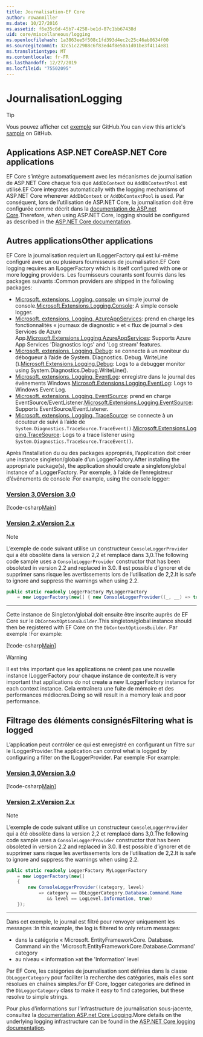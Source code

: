 ```yaml
---
title: Journalisation-EF Core
author: rowanmiller
ms.date: 10/27/2016
ms.assetid: f6e35c6d-45b7-4258-be1d-87c1bb67438d
uid: core/miscellaneous/logging
ms.openlocfilehash: 1a3863ee5f508c1fd393d4ec2c25c46ab8634f00
ms.sourcegitcommit: 32c51c22988c6f83ed4f8e50a1d01be3f4114e81
ms.translationtype: MT
ms.contentlocale: fr-FR
ms.lasthandoff: 12/27/2019
ms.locfileid: "75502095"
---
```

# <a name="logging"></a><span data-ttu-id="f82c5-102">Journalisation</span><span class="sxs-lookup"><span data-stu-id="f82c5-102">Logging</span></span>

> [!TIP]  
> <span data-ttu-id="f82c5-103">Vous pouvez afficher cet [exemple](https://github.com/aspnet/EntityFramework.Docs/tree/master/samples/core/Miscellaneous/Logging) sur GitHub.</span><span class="sxs-lookup"><span data-stu-id="f82c5-103">You can view this article's [sample](https://github.com/aspnet/EntityFramework.Docs/tree/master/samples/core/Miscellaneous/Logging) on GitHub.</span></span>

## <a name="aspnet-core-applications"></a><span data-ttu-id="f82c5-104">Applications ASP.NET Core</span><span class="sxs-lookup"><span data-stu-id="f82c5-104">ASP.NET Core applications</span></span>

<span data-ttu-id="f82c5-105">EF Core s’intègre automatiquement avec les mécanismes de journalisation de ASP.NET Core chaque fois que `AddDbContext` ou `AddDbContextPool` est utilisé.</span><span class="sxs-lookup"><span data-stu-id="f82c5-105">EF Core integrates automatically with the logging mechanisms of ASP.NET Core whenever `AddDbContext` or `AddDbContextPool` is used.</span></span> <span data-ttu-id="f82c5-106">Par conséquent, lors de l’utilisation de ASP.NET Core, la journalisation doit être configurée comme décrit dans la [documentation de ASP.net Core](https://docs.microsoft.com/aspnet/core/fundamentals/logging?tabs=aspnetcore2x).</span><span class="sxs-lookup"><span data-stu-id="f82c5-106">Therefore, when using ASP.NET Core, logging should be configured as described in the [ASP.NET Core documentation](https://docs.microsoft.com/aspnet/core/fundamentals/logging?tabs=aspnetcore2x).</span></span>

## <a name="other-applications"></a><span data-ttu-id="f82c5-107">Autres applications</span><span class="sxs-lookup"><span data-stu-id="f82c5-107">Other applications</span></span>

<span data-ttu-id="f82c5-108">EF Core la journalisation requiert un ILoggerFactory qui est lui-même configuré avec un ou plusieurs fournisseurs de journalisation.</span><span class="sxs-lookup"><span data-stu-id="f82c5-108">EF Core logging requires an ILoggerFactory which is itself configured with one or more logging providers.</span></span> <span data-ttu-id="f82c5-109">Les fournisseurs courants sont fournis dans les packages suivants :</span><span class="sxs-lookup"><span data-stu-id="f82c5-109">Common providers are shipped in the following packages:</span></span>

* <span data-ttu-id="f82c5-110">[Microsoft. extensions. Logging. console](https://www.nuget.org/packages/Microsoft.Extensions.Logging.Console/): un simple journal de console.</span><span class="sxs-lookup"><span data-stu-id="f82c5-110">[Microsoft.Extensions.Logging.Console](https://www.nuget.org/packages/Microsoft.Extensions.Logging.Console/): A simple console logger.</span></span>
* <span data-ttu-id="f82c5-111">[Microsoft. extensions. Logging. AzureAppServices](https://www.nuget.org/packages/Microsoft.Extensions.Logging.AzureAppServices/): prend en charge les fonctionnalités « journaux de diagnostic » et « flux de journal » des Services de Azure App.</span><span class="sxs-lookup"><span data-stu-id="f82c5-111">[Microsoft.Extensions.Logging.AzureAppServices](https://www.nuget.org/packages/Microsoft.Extensions.Logging.AzureAppServices/): Supports Azure App Services 'Diagnostics logs' and 'Log stream' features.</span></span>
* <span data-ttu-id="f82c5-112">[Microsoft. extensions. Logging. Debug](https://www.nuget.org/packages/Microsoft.Extensions.Logging.Debug/): se connecte à un moniteur du débogueur à l’aide de System. Diagnostics. Debug. WriteLine ().</span><span class="sxs-lookup"><span data-stu-id="f82c5-112">[Microsoft.Extensions.Logging.Debug](https://www.nuget.org/packages/Microsoft.Extensions.Logging.Debug/): Logs to a debugger monitor using System.Diagnostics.Debug.WriteLine().</span></span>
* <span data-ttu-id="f82c5-113">[Microsoft. extensions. Logging. EventLog](https://www.nuget.org/packages/Microsoft.Extensions.Logging.EventLog/): enregistre dans le journal des événements Windows.</span><span class="sxs-lookup"><span data-stu-id="f82c5-113">[Microsoft.Extensions.Logging.EventLog](https://www.nuget.org/packages/Microsoft.Extensions.Logging.EventLog/): Logs to Windows Event Log.</span></span>
* <span data-ttu-id="f82c5-114">[Microsoft. extensions. Logging. EventSource](https://www.nuget.org/packages/Microsoft.Extensions.Logging.EventSource/): prend en charge EventSource/EventListener.</span><span class="sxs-lookup"><span data-stu-id="f82c5-114">[Microsoft.Extensions.Logging.EventSource](https://www.nuget.org/packages/Microsoft.Extensions.Logging.EventSource/): Supports EventSource/EventListener.</span></span>
* <span data-ttu-id="f82c5-115">[Microsoft. extensions. Logging. TraceSource](https://www.nuget.org/packages/Microsoft.Extensions.Logging.TraceSource/): se connecte à un écouteur de suivi à l’aide de `System.Diagnostics.TraceSource.TraceEvent()`.</span><span class="sxs-lookup"><span data-stu-id="f82c5-115">[Microsoft.Extensions.Logging.TraceSource](https://www.nuget.org/packages/Microsoft.Extensions.Logging.TraceSource/): Logs to a trace listener using `System.Diagnostics.TraceSource.TraceEvent()`.</span></span>

<span data-ttu-id="f82c5-116">Après l’installation du ou des packages appropriés, l’application doit créer une instance singleton/globale d’un LoggerFactory.</span><span class="sxs-lookup"><span data-stu-id="f82c5-116">After installing the appropriate package(s), the application should create a singleton/global instance of a LoggerFactory.</span></span> <span data-ttu-id="f82c5-117">Par exemple, à l’aide de l’enregistreur d’événements de console :</span><span class="sxs-lookup"><span data-stu-id="f82c5-117">For example, using the console logger:</span></span>

### <a name="version-30tabv3"></a>[<span data-ttu-id="f82c5-118">Version 3,0</span><span class="sxs-lookup"><span data-stu-id="f82c5-118">Version 3.0</span></span>](#tab/v3)

[!code-csharp[Main](../../../samples/core/Miscellaneous/Logging/Logging/BloggingContext.cs#DefineLoggerFactory)]

### <a name="version-2xtabv2"></a>[<span data-ttu-id="f82c5-119">Version 2.x</span><span class="sxs-lookup"><span data-stu-id="f82c5-119">Version 2.x</span></span>](#tab/v2)

> [!NOTE]
> <span data-ttu-id="f82c5-120">L’exemple de code suivant utilise un constructeur `ConsoleLoggerProvider` qui a été obsolète dans la version 2,2 et remplacé dans 3,0.</span><span class="sxs-lookup"><span data-stu-id="f82c5-120">The following code sample uses a `ConsoleLoggerProvider` constructor that has been obsoleted in version 2.2 and replaced in 3.0.</span></span> <span data-ttu-id="f82c5-121">Il est possible d’ignorer et de supprimer sans risque les avertissements lors de l’utilisation de 2,2.</span><span class="sxs-lookup"><span data-stu-id="f82c5-121">It is safe to ignore and suppress the warnings when using 2.2.</span></span>

``` csharp
public static readonly LoggerFactory MyLoggerFactory
    = new LoggerFactory(new[] { new ConsoleLoggerProvider((_, __) => true, true) });
```

***

<span data-ttu-id="f82c5-122">Cette instance de Singleton/global doit ensuite être inscrite auprès de EF Core sur le `DbContextOptionsBuilder`.</span><span class="sxs-lookup"><span data-stu-id="f82c5-122">This singleton/global instance should then be registered with EF Core on the `DbContextOptionsBuilder`.</span></span> <span data-ttu-id="f82c5-123">Par exemple :</span><span class="sxs-lookup"><span data-stu-id="f82c5-123">For example:</span></span>

[!code-csharp[Main](../../../samples/core/Miscellaneous/Logging/Logging/BloggingContext.cs#RegisterLoggerFactory)]

> [!WARNING]
> <span data-ttu-id="f82c5-124">Il est très important que les applications ne créent pas une nouvelle instance ILoggerFactory pour chaque instance de contexte.</span><span class="sxs-lookup"><span data-stu-id="f82c5-124">It is very important that applications do not create a new ILoggerFactory instance for each context instance.</span></span> <span data-ttu-id="f82c5-125">Cela entraînera une fuite de mémoire et des performances médiocres.</span><span class="sxs-lookup"><span data-stu-id="f82c5-125">Doing so will result in a memory leak and poor performance.</span></span>

## <a name="filtering-what-is-logged"></a><span data-ttu-id="f82c5-126">Filtrage des éléments consignés</span><span class="sxs-lookup"><span data-stu-id="f82c5-126">Filtering what is logged</span></span>

<span data-ttu-id="f82c5-127">L’application peut contrôler ce qui est enregistré en configurant un filtre sur le ILoggerProvider.</span><span class="sxs-lookup"><span data-stu-id="f82c5-127">The application can control what is logged by configuring a filter on the ILoggerProvider.</span></span> <span data-ttu-id="f82c5-128">Par exemple :</span><span class="sxs-lookup"><span data-stu-id="f82c5-128">For example:</span></span>

### <a name="version-30tabv3"></a>[<span data-ttu-id="f82c5-129">Version 3,0</span><span class="sxs-lookup"><span data-stu-id="f82c5-129">Version 3.0</span></span>](#tab/v3)

[!code-csharp[Main](../../../samples/core/Miscellaneous/Logging/Logging/BloggingContextWithFiltering.cs#DefineLoggerFactory)]

### <a name="version-2xtabv2"></a>[<span data-ttu-id="f82c5-130">Version 2.x</span><span class="sxs-lookup"><span data-stu-id="f82c5-130">Version 2.x</span></span>](#tab/v2)

> [!NOTE]
> <span data-ttu-id="f82c5-131">L’exemple de code suivant utilise un constructeur `ConsoleLoggerProvider` qui a été obsolète dans la version 2,2 et remplacé dans 3,0.</span><span class="sxs-lookup"><span data-stu-id="f82c5-131">The following code sample uses a `ConsoleLoggerProvider` constructor that has been obsoleted in version 2.2 and replaced in 3.0.</span></span> <span data-ttu-id="f82c5-132">Il est possible d’ignorer et de supprimer sans risque les avertissements lors de l’utilisation de 2,2.</span><span class="sxs-lookup"><span data-stu-id="f82c5-132">It is safe to ignore and suppress the warnings when using 2.2.</span></span>

``` csharp
public static readonly LoggerFactory MyLoggerFactory
    = new LoggerFactory(new[]
    {
        new ConsoleLoggerProvider((category, level)
            => category == DbLoggerCategory.Database.Command.Name
               && level == LogLevel.Information, true)
    });
```

***

<span data-ttu-id="f82c5-133">Dans cet exemple, le journal est filtré pour renvoyer uniquement les messages :</span><span class="sxs-lookup"><span data-stu-id="f82c5-133">In this example, the log is filtered to only return messages:</span></span>

* <span data-ttu-id="f82c5-134">dans la catégorie « Microsoft. EntityFrameworkCore. Database. Command »</span><span class="sxs-lookup"><span data-stu-id="f82c5-134">in the 'Microsoft.EntityFrameworkCore.Database.Command' category</span></span>
* <span data-ttu-id="f82c5-135">au niveau « information »</span><span class="sxs-lookup"><span data-stu-id="f82c5-135">at the 'Information' level</span></span>

<span data-ttu-id="f82c5-136">Par EF Core, les catégories de journalisation sont définies dans la classe `DbLoggerCategory` pour faciliter la recherche des catégories, mais elles sont résolues en chaînes simples.</span><span class="sxs-lookup"><span data-stu-id="f82c5-136">For EF Core, logger categories are defined in the `DbLoggerCategory` class to make it easy to find categories, but these resolve to simple strings.</span></span>

<span data-ttu-id="f82c5-137">Pour plus d’informations sur l’infrastructure de journalisation sous-jacente, consultez la [documentation ASP.net Core Logging](https://docs.microsoft.com/aspnet/core/fundamentals/logging?tabs=aspnetcore2x).</span><span class="sxs-lookup"><span data-stu-id="f82c5-137">More details on the underlying logging infrastructure can be found in the [ASP.NET Core logging documentation](https://docs.microsoft.com/aspnet/core/fundamentals/logging?tabs=aspnetcore2x).</span></span>
